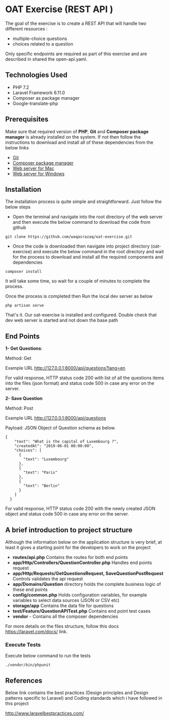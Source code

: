 # OAT Exercise (REST API )
The goal of the exercise is to create a REST API that will handle two different resources :
* multiple-choice questions 
* choices related to a question

Only specific endpoints are required as part of this exercise and are described in shared the open-api.yaml.


## Technologies Used
* PHP 7.2
* Laravel Framework 6.11.0
* Composer as package manager
* Google-translate-php

## Prerequisites

Make sure that required version of **PHP**, **Git** and **Composer package manager** is already installed on the system. If not then follow the instructions to download and install all of these dependencies from the below links

* [Git](https://git-scm.com/downloads)
* [Composer package manager](https://getcomposer.org/)
* [Web server for Mac](https://www.mamp.info/en/downloads/)
* [Web server for Windows](http://www.wampserver.com/en/)


## Installation
The installation process is quite simple and straightforward. Just follow the below steps
 
- Open the terminal and navigate into the root directory of the web server and then execute the below command to download the code from github
```
git clone https://github.com/waqasrazaq/oat-exercise.git
```
- Once the code is downloaded then navigate into project directory (oat-exercise) and execute the below command in the root directory and wait for the process to download and install all the required components and dependencies

```composer install```

It will take some time, so wait for a couple of minutes to complete the process.

Once the process is completed then Run the local dev server as below
```
php artisan serve
```

That's it. Our oat-exercise is installed and configured. Double check that dev web server is started and not down the base path

## End Points
**1- Get Questions**: 

Method: Get

Example URL http://127.0.0.1:8000/api/questions?lang=en

For valid response, HTTP status code 200 with list of all the questions items into the files (json format) and status code 500 in case any error on the server.


**2- Save Question** 

Method: Post 

Example URL http://127.0.0.1:8000/api/questions

Payload: JSON Object of Question schema as below. 
```
{
    "text": "What is the capital of Luxembourg ?",
    "createdAt": "2019-06-01 00:00:00",
    "choices": [
      {
        "text": "Luxembourg"
      },
      {
        "text": "Paris"
      },
      {
        "text": "Berlin"
      }
    ]
  }
```

For valid response, HTTP status code 200 with the newly created JSON object and status code 500 in case any error on the server.


## A brief introduction to project structure
Although the information below on the application structure is very brief, at least it gives a starting point for the developers to work on the project


* **routes/api.php** Contains the routes for both end points
* **app/Http/Controllers/QuestionController.php** Handles end points request
* **app/Http/Requests/GetQuestionsRequest, SaveQuestionPostRequest** Controls validates the api request
* **app/Domains/Question** directory holds the complete business logic of these end points
* **config/common.php** Holds configuration variables, for example variables to select data sources (JSON or CSV etc)
* **storage/app** Contains the data file for questions
* **test/Feature/QuestionAPITest.php** Contains end point test cases
* **vendor** - Contains all the composer dependencies

For more details on the files structure, follow this docs https://laravel.com/docs/ link.

### Execute Tests
Execute below command to run the tests
```
./vendor/bin/phpunit
```

## References
Below link contains the best practices (Design principles and Design patterns specific to Laravel) and Coding standards which i have followed in this project

http://www.laravelbestpractices.com/
